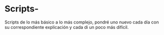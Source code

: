 # Scripts-
Scripts de lo más básico a lo más complejo, pondré uno nuevo cada día con su correspondiente explicación y cada di un poco más difícil.
